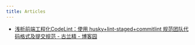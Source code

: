 ```yaml
---
title: Articles
---
```


- [浅析前端工程化CodeLint：使用 husky+lint-staged+commitlint 规范团队代码格式及提交规范 - 古兰精 - 博客园](https://www.cnblogs.com/goloving/p/16175634.html)
